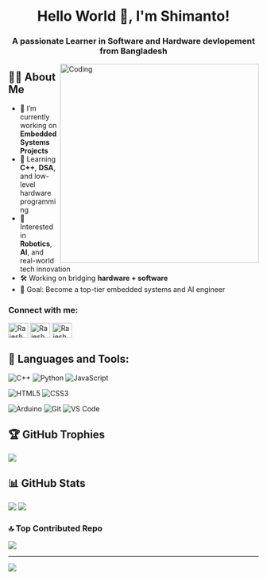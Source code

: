 
<!-- Your Info. -->
<h1 align="center">Hello World 👋, I'm Shimanto!</h1>
<h3 align="center">A passionate Learner in Software and Hardware devlopement from Bangladesh</h3>

<!-- Programmer GIF -->
<img align="right" alt="Coding" width="400" src="https://cdn.dribbble.com/users/1162077/screenshots/3848914/programmer.gif">


## 👨‍💻 About Me

- 🔭 I’m currently working on **Embedded Systems Projects**
- 🌱 Learning **C++**, **DSA**, and low-level hardware programming
- 🤖 Interested in **Robotics**, **AI**, and real-world tech innovation
- 🛠️ Working on bridging **hardware + software**
- 🎯 Goal: Become a top-tier embedded systems and AI engineer




<!-- Social Media -->
<h3 align="left">Connect with me:</h3>
<p align="left">
<a href="https://x.com/technosnag" target="_blank"><img align="center" src="https://raw.githubusercontent.com/rahuldkjain/github-profile-readme-generator/master/src/images/icons/Social/twitter.svg" alt="RajeshReddyDEV" height="30" width="40" /></a>
<a href="https://www.linkedin.com/in/hussain-shimanto/" target="_blank"><img align="center" src="https://raw.githubusercontent.com/rahuldkjain/github-profile-readme-generator/master/src/images/icons/Social/linked-in-alt.svg" alt="RajeshReddy" height="30" width="40" /></a>
<a href="https://www.instagram.com/shimant0_0/" target="_blank"><img align="center" src="https://raw.githubusercontent.com/rahuldkjain/github-profile-readme-generator/master/src/images/icons/Social/instagram.svg" alt="RajeshReddy" height="30" width="40" /></a>




## 🧰 Languages and Tools:

<!-- Languages -->
![C++](https://img.shields.io/badge/C++-00599C?style=for-the-badge&logo=cplusplus&logoColor=white)
![Python](https://img.shields.io/badge/Python-3776AB?style=for-the-badge&logo=python&logoColor=white)
![JavaScript](https://img.shields.io/badge/JavaScript-F7DF1E?style=for-the-badge&logo=javascript&logoColor=black)

<!-- Web -->
![HTML5](https://img.shields.io/badge/HTML5-E34F26?style=for-the-badge&logo=html5&logoColor=white)
![CSS3](https://img.shields.io/badge/CSS3-1572B6?style=for-the-badge&logo=css3&logoColor=white)

<!-- Tools -->
![Arduino](https://img.shields.io/badge/Arduino-00979D?style=for-the-badge&logo=arduino&logoColor=white)
![Git](https://img.shields.io/badge/Git-F05032?style=for-the-badge&logo=git&logoColor=white)
![VS Code](https://img.shields.io/badge/VS_Code-007ACC?style=for-the-badge&logo=visual-studio-code&logoColor=white)










## 🏆 GitHub Trophies
![](https://github-profile-trophy.vercel.app/?username=shimanto700&theme=radical&no-frame=false&no-bg=false&margin-w=4)



## 📊 GitHub Stats

![](https://github-readme-stats.vercel.app/api?username=shimanto700&theme=radical&hide_border=false&include_all_commits=true&count_private=true)
![](https://github-readme-streak-stats.herokuapp.com/?user=shimanto700&theme=radical&hide_border=false)



### 🔝 Top Contributed Repo
![](https://github-contributor-stats.vercel.app/api?username=shimanto700&limit=5&theme=dark&combine_all_yearly_contributions=true)

---
[![](https://visitcount.itsvg.in/api?id=shimanto700&icon=0&color=0)](https://visitcount.itsvg.in)

<!-- Proudly created with GPRM ( https://gprm.itsvg.in ) -->
